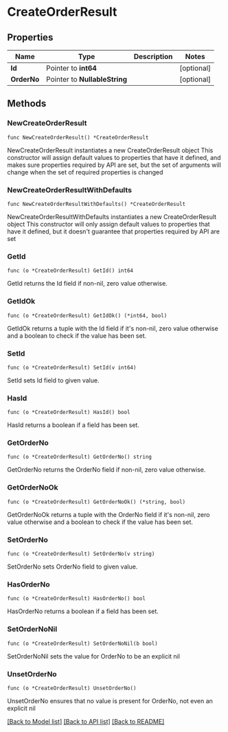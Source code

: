# CreateOrderResult

## Properties

Name | Type | Description | Notes
------------ | ------------- | ------------- | -------------
**Id** | Pointer to **int64** |  | [optional] 
**OrderNo** | Pointer to **NullableString** |  | [optional] 

## Methods

### NewCreateOrderResult

`func NewCreateOrderResult() *CreateOrderResult`

NewCreateOrderResult instantiates a new CreateOrderResult object
This constructor will assign default values to properties that have it defined,
and makes sure properties required by API are set, but the set of arguments
will change when the set of required properties is changed

### NewCreateOrderResultWithDefaults

`func NewCreateOrderResultWithDefaults() *CreateOrderResult`

NewCreateOrderResultWithDefaults instantiates a new CreateOrderResult object
This constructor will only assign default values to properties that have it defined,
but it doesn't guarantee that properties required by API are set

### GetId

`func (o *CreateOrderResult) GetId() int64`

GetId returns the Id field if non-nil, zero value otherwise.

### GetIdOk

`func (o *CreateOrderResult) GetIdOk() (*int64, bool)`

GetIdOk returns a tuple with the Id field if it's non-nil, zero value otherwise
and a boolean to check if the value has been set.

### SetId

`func (o *CreateOrderResult) SetId(v int64)`

SetId sets Id field to given value.

### HasId

`func (o *CreateOrderResult) HasId() bool`

HasId returns a boolean if a field has been set.

### GetOrderNo

`func (o *CreateOrderResult) GetOrderNo() string`

GetOrderNo returns the OrderNo field if non-nil, zero value otherwise.

### GetOrderNoOk

`func (o *CreateOrderResult) GetOrderNoOk() (*string, bool)`

GetOrderNoOk returns a tuple with the OrderNo field if it's non-nil, zero value otherwise
and a boolean to check if the value has been set.

### SetOrderNo

`func (o *CreateOrderResult) SetOrderNo(v string)`

SetOrderNo sets OrderNo field to given value.

### HasOrderNo

`func (o *CreateOrderResult) HasOrderNo() bool`

HasOrderNo returns a boolean if a field has been set.

### SetOrderNoNil

`func (o *CreateOrderResult) SetOrderNoNil(b bool)`

 SetOrderNoNil sets the value for OrderNo to be an explicit nil

### UnsetOrderNo
`func (o *CreateOrderResult) UnsetOrderNo()`

UnsetOrderNo ensures that no value is present for OrderNo, not even an explicit nil

[[Back to Model list]](../README.md#documentation-for-models) [[Back to API list]](../README.md#documentation-for-api-endpoints) [[Back to README]](../README.md)


